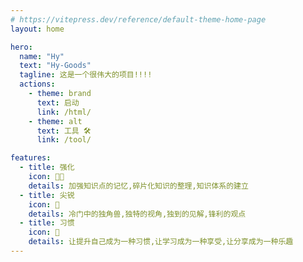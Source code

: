 ```yaml
---
# https://vitepress.dev/reference/default-theme-home-page
layout: home

hero:
  name: "Hy"
  text: "Hy-Goods"
  tagline: 这是一个很伟大的项目!!!!
  actions:
    - theme: brand
      text: 启动
      link: /html/
    - theme: alt
      text: 工具 🛠️
      link: /tool/

features:
  - title: 强化
    icon: 💪🏻
    details: 加强知识点的记忆,碎片化知识的整理,知识体系的建立
  - title: 尖锐
    icon: 🦄
    details: 冷门中的独角兽,独特的视角,独到的见解,锋利的观点
  - title: 习惯
    icon: 🚀
    details: 让提升自己成为一种习惯,让学习成为一种享受,让分享成为一种乐趣
---
```


